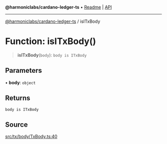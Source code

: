 **@harmoniclabs/cardano-ledger-ts** • [Readme](../README.md) \| [API](../globals.md)

***

[@harmoniclabs/cardano-ledger-ts](../README.md) / isITxBody

# Function: isITxBody()

> **isITxBody**(`body`): `body is ITxBody`

## Parameters

• **body**: `object`

## Returns

`body is ITxBody`

## Source

[src/tx/body/TxBody.ts:40](https://github.com/HarmonicLabs/cardano-ledger-ts/blob/d1659b0/src/tx/body/TxBody.ts#L40)
